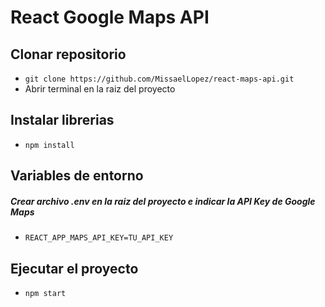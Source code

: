 # React Google Maps API

## Clonar repositorio
- ```git clone https://github.com/MissaelLopez/react-maps-api.git```
- Abrir terminal en la raiz del proyecto 

## Instalar librerias
- ```npm install```

## Variables de entorno
##### Crear archivo .env en la raiz del proyecto e indicar la API Key de Google Maps
- ```REACT_APP_MAPS_API_KEY=TU_API_KEY```

## Ejecutar el proyecto
- ```npm start```
